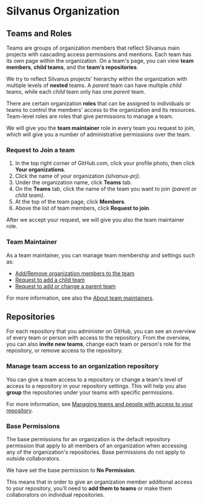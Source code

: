 # Silvanus Organization

## Teams and Roles

Teams are groups of organization members that reflect Silvanus main projects with cascading access permissions and mentions. Each team has its own page within the organization. On a team's page, you can view **team members**, **child teams**, and the **team's repositories**.

We try to reflect Silvanus projects' hierarchy within the organization with multiple levels of **nested** teams. A *parent* team can have multiple *child* teams, while each *child* team only has one *parent* team.

There are certain organization **roles** that can be assigned to individuals or teams to control the members' access to the organization and its resources. Team-level roles are roles that give permissions to manage a team.

We will give you the **team maintainer** role in every team you request to join, which will give you a number of administrative permissions over the team.

### Request to Join a team
1) In the top right corner of GitHub.com, click your profile photo, then click **Your organizations**.
2) Click the name of your organization *(silvanus-prj)*.
3) Under the organization name, click **Teams** tab.
4) On the **Teams** tab, click the name of the team you want to join *(parent or child team)*.
5) At the top of the team page, click  **Members**.
6) Above the list of team members, click **Request to join**.

After we accept your request, we will give you also the team maintainer role.

### Team Maintainer
As a team maintainer, you can manage team membership and settings such as:

- [Add/Remove organization members to the team](https://docs.github.com/en/organizations/organizing-members-into-teams/adding-organization-members-to-a-team)
- [Request to add a child team](https://docs.github.com/en/organizations/organizing-members-into-teams/requesting-to-add-a-child-team)
- [Request to add or change a parent team](https://docs.github.com/en/organizations/organizing-members-into-teams/requesting-to-add-or-change-a-parent-team) 

For more information, see also the [About team maintainers](https://docs.github.com/en/organizations/organizing-members-into-teams/assigning-the-team-maintainer-role-to-a-team-member#about-team-maintainers).

## Repositories

For each repository that you administer on GitHub, you can see an overview of every team or person with access to the repository. From the overview, you can also **invite new teams**, change each team or person's role for the repository, or remove access to the repository.

### Manage team access to an organization repository

You can give a team access to a repository or change a team's level of access to a repository in your repository settings. This will help you also **group** the repositories under your teams with specific permissions.

For more information, see [Managing teams and people with access to your repository](https://docs.github.com/en/repositories/managing-your-repositorys-settings-and-features/managing-repository-settings/managing-teams-and-people-with-access-to-your-repository#inviting-a-team-or-person).

### Base Permissions

The base permissions for an organization is the default repository permission that apply to all members of an organization when accessing any of the organization's repositories. Base permissions do not apply to outside collaborators.

We have set the base permission to **No Permission**.

This means that in order to give an organization member additional access to your repository, you’ll need to **add them to teams** or make them collaborators on individual repositories.
